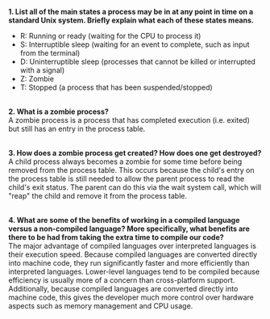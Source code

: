 **1. List all of the main states a process may be in at any point in time on a standard Unix system. Briefly explain what each of these states means.**<br/>

- R: Running or ready (waiting for the CPU to process it)
- S: Interruptible sleep (waiting for an event to complete, such as input from the terminal)
- D: Uninterruptible sleep (processes that cannot be killed or interrupted with a signal)
- Z: Zombie
- T: Stopped (a process that has been suspended/stopped)
  <br/><br/>

**2. What is a zombie process?**<br/>
A zombie process is a process that has completed execution (i.e. exited) but still has an entry in the process table.
<br/><br/>

**3. How does a zombie process get created? How does one get destroyed?**<br/>
A child process always becomes a zombie for some time before being removed from the process table. This occurs because the child's entry on the process table is still needed to allow the parent process to read the child's exit status. The parent can do this via the wait system call, which will "reap" the child and remove it from the process table.
<br/><br/>

**4. What are some of the benefits of working in a compiled language versus a non-compiled language? More specifically, what benefits are there to be had from taking the extra time to compile our code?**<br/>
The major advantage of compiled languages over interpreted languages is their execution speed. Because compiled languages are converted directly into machine code, they run significantly faster and more efficiently than interpreted languages. Lower-level languages tend to be compiled because efficiency is usually more of a concern than cross-platform support. Additionally, because compiled languages are converted directly into machine code, this gives the developer much more control over hardware aspects such as memory management and CPU usage.
